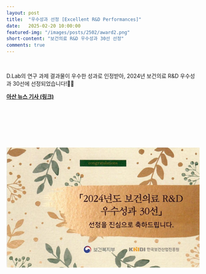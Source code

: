 ```yaml
---
layout: post
title:  "우수성과 선정 [Excellent R&D Performances]" 
date:   2025-02-20 10:00:00
featured-img: "/images/posts/2502/award2.png"
short-content: "보건의료 R&D 우수성과 30선 선정" 
comments: true
---
```


<br> 

D.Lab의 연구 과제 결과물이 우수한 성과로 인정받아, 2024년 보건의료 R&D 우수성과 30선에 선정되었습니다!🎉🎊

[**아산 뉴스 기사 (링크)**](https://news.amc.seoul.kr/news/con/detail.do?cntId=10435)
<br>
<br>
<div style="display: flex; justify-content: center;">
    <span class="image featured"><img src="/images/posts/2502/award2.png" alt="" style='height: 500px; object-fit: contain;'></span>
</div>